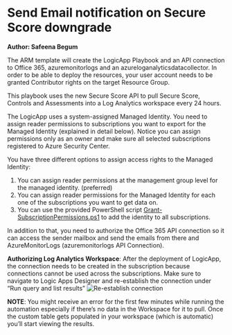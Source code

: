# Send Email notification on Secure Score downgrade

**Author: Safeena Begum**

The ARM template will create the LogicApp Playbook and an API connection to Office 365, azuremonitorlogs and an azureloganalyticsdatacollector. In order to be able to deploy the resources, your user account needs to be granted Contributor rights on the target Resource Group.

This playbook uses the new Secure Score API to pull Secure Score, Controls and Assessments into a Log Analytics workspace every 24 hours.

The LogicApp uses a system-assigned Managed Identity. You need to assign reader permissions to subscriptions you want to export for the Managed Identity (explained in detail below). Notice you can assign permissions only as an owner and make sure all selected subscriptions registered to Azure Security Center. 

You have three different options to assign access rights to the Managed Identity:
1.	You can assign reader permissions at the management group level for the managed identity. (preferred)
2.	You can assign reader permissions for the Managed Identity for each one of the subscriptions you want to get data on.
3.	You can use the provided PowerShell script [Grant-SubscriptionPermissions.ps1](https://github.com/Azure/Azure-Security-Center/blob/master/Secure%20Score/Get-SecureScoreData/Grant-SubscriptionPermissions.ps1) to add the identity to all subscriptions.

In addition to that, you need to authorize the Office 365 API connection so it can access the sender mailbox and send the emails from there and AzureMonitorLogs (azuremonitorlogs API Connection).

**Authorizing Log Analytics Workspace**: After the deployment of LogicApp, the connection needs to be created in the subscription because connections cannot be used across the subscriptions. 
Make sure to navigate to Logic Apps Designer and re-establish the connection under “Run query and list results” ![Re-establish connection](https://raw.githubusercontent.com/Azure/Azure-Security-Center/master/Secure%20Score/Secure%20Score%20Reduction%20Alerts/Screenshot.png)

**NOTE**: You might receive an error for the first few minutes while running the automation especially if there’s no data in the Workspace for it to pull. Once the custom table gets populated in your workspace (which is automatic) you’ll start viewing the results. 
